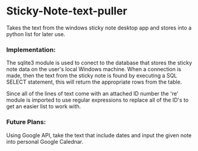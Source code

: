 # Sticky-Note-text-puller
Takes the text from the windows sticky note desktop app and stores into a python list for later use. 

### Implementation:
The sqlite3 module is used to conect to the database that stores the sticky note data on the user's local Windows machine. When a connection is made, then the text from the sticky note is found by executing a SQL SELECT statement, this will return the appropriate rows from the table. 

Since all of the lines of text come with an attached ID number the 're' module is imported to use regular expressions to replace all of the ID's to get an easier list to work with. 


### Future Plans: 
Using Google API, take the text that include dates and input the given note into personal Google Calednar. 
